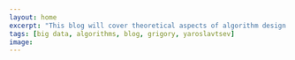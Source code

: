 ```yaml
---
layout: home
excerpt: "This blog will cover theoretical aspects of algorithm design for large data processing."
tags: [big data, algorithms, blog, grigory, yaroslavtsev]
image:
---
```

